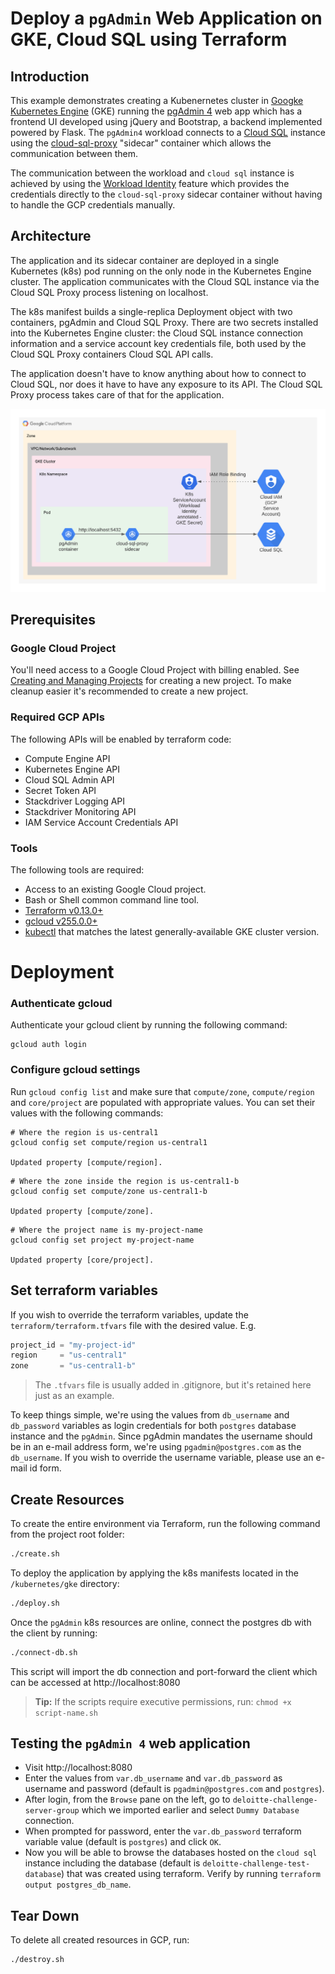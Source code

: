 # Deploy a `pgAdmin` Web Application on GKE, Cloud SQL using Terraform

## Introduction

This example demonstrates creating a Kubenernetes cluster in [Googke Kubernetes Engine](https://cloud.google.com/kubernetes-engine/docs/concepts/kubernetes-engine-overview) (GKE) running the [pgAdmin 4](https://github.com/postgres/pgadmin4) web app which has a frontend UI developed using jQuery and Bootstrap, a backend implemented powered by Flask. The `pgAdmin4` workload connects to a [Cloud SQL](https://cloud.google.com/sql/docs/postgres/) instance using the [cloud-sql-proxy](https://cloud.google.com/sql/docs/mysql/connect-kubernetes-engine) "sidecar" container which allows the communication between them. 

The communication between the workload and `cloud sql` instance is achieved by using the [Workload Identity](https://cloud.google.com/kubernetes-engine/docs/how-to/workload-identity) feature which provides the credentials directly to the `cloud-sql-proxy` sidecar container without having to handle the GCP credentials manually.

## Architecture
The application and its sidecar container are deployed in a single Kubernetes (k8s) pod running on the only node in the Kubernetes Engine cluster. The application communicates with the Cloud SQL instance via the Cloud SQL Proxy process listening on localhost.

The k8s manifest builds a single-replica Deployment object with two containers, pgAdmin and Cloud SQL Proxy. There are two secrets installed into the Kubernetes Engine cluster: the Cloud SQL instance connection information and a service account key credentials file, both used by the Cloud SQL Proxy containers Cloud SQL API calls.

The application doesn't have to know anything about how to connect to Cloud SQL, nor does it have to have any exposure to its API. The Cloud SQL Proxy process takes care of that for the application.

![Application in Kubernetes Engine using a Cloud SQL Proxy sidecar container to communicate with a Cloud SQL Proxy instance](doc/architecture-diagram.png)


## Prerequisites

### Google Cloud Project

 You'll need access to a Google Cloud Project with billing enabled. See [Creating and Managing Projects](https://cloud.google.com/resource-manager/docs/creating-managing-projects) for creating a new project. To make cleanup easier it's recommended to create a new project.

### Required GCP APIs

The following APIs will be enabled by terraform code:

* Compute Engine API
* Kubernetes Engine API
* Cloud SQL Admin API
* Secret Token API
* Stackdriver Logging API
* Stackdriver Monitoring API
* IAM Service Account Credentials API

### Tools

The following tools are required:

* Access to an existing Google Cloud project.
* Bash or Shell common command line tool.
* [Terraform v0.13.0+](https://www.terraform.io/downloads.html)
* [gcloud v255.0.0+](https://cloud.google.com/sdk/downloads)
* [kubectl](https://kubernetes.io/docs/reference/kubectl/overview/) that matches the latest generally-available GKE cluster version.

# Deployment

### Authenticate gcloud

 Authenticate your gcloud client by running the following command:

```console
gcloud auth login
```

### Configure gcloud settings

Run `gcloud config list` and make sure that `compute/zone`, `compute/region` and `core/project` are populated with appropriate values. You can set their values with the following commands:

```console
# Where the region is us-central1
gcloud config set compute/region us-central1

Updated property [compute/region].
```

```console
# Where the zone inside the region is us-central1-b
gcloud config set compute/zone us-central1-b

Updated property [compute/zone].
```

```console
# Where the project name is my-project-name
gcloud config set project my-project-name

Updated property [core/project].
```

## Set terraform variables

If you wish to override the terraform variables, update the `terraform/terraform.tfvars` file with the desired value.
E.g.
```terraform
project_id = "my-project-id"
region     = "us-central1"
zone       = "us-central1-b"
```
> The `.tfvars` file is usually added in .gitignore, but it's retained here just as an example.

To keep things simple, we're using the values from `db_username` and `db_password` variables as login credentials for both `postgres` database instance and the `pgAdmin`. Since pgAdmin mandates the username should be in an e-mail address form, we're using `pgadmin@postgres.com` as the `db_username`. If you wish to override the username variable, please use an e-mail id form.
## Create Resources

To create the entire environment via Terraform, run the following command from the project root folder:

```bash
./create.sh
```

To deploy the application by applying the k8s manifests located in the `/kubernetes/gke` directory:

```bash
./deploy.sh
```

Once the `pgAdmin` k8s resources are online, connect the postgres db with the client by running:

```bash
./connect-db.sh
```
This script will import the db connection and port-forward the client which can be accessed at http://localhost:8080

> **Tip:** If the scripts require executive permissions, run: `chmod +x script-name.sh`

## Testing the `pgAdmin 4` web application
- Visit http://localhost:8080
- Enter the values from `var.db_username` and `var.db_password` as username and password (default is `pgadmin@postgres.com` and `postgres`).
- After login, from the `Browse` pane on the left, go to `deloitte-challenge-server-group` which we imported earlier and select `Dummy Database` connection.
- When prompted for password, enter the `var.db_password` terraform variable value (default is `postgres`) and click `OK`.
- Now you will be able to browse the databases hosted on the `cloud sql` instance including the database (default is `deloitte-challenge-test-database`) that was created using terraform. Verify by running `terraform output postgres_db_name`.
## Tear Down

To delete all created resources in GCP, run:

```bash
./destroy.sh
```
